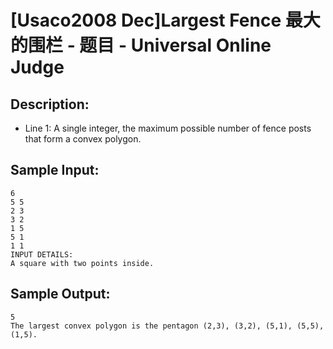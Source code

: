 # [Usaco2008 Dec]Largest Fence 最大的围栏 - 题目 - Universal Online Judge

## Description: 

* Line 1: A single integer, the maximum possible number of fence posts that form a convex polygon. 


## Sample Input: 
```
6
5 5
2 3
3 2
1 5
5 1
1 1
INPUT DETAILS:
A square with two points inside.

```

## Sample Output: 
```
5
The largest convex polygon is the pentagon (2,3), (3,2), (5,1), (5,5), (1,5).
```
